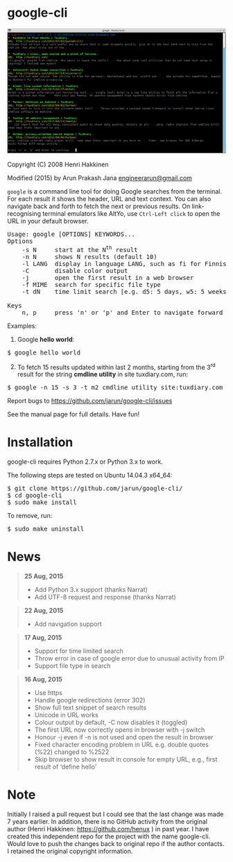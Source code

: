 # google-cli

![Screenshot](google-cli.png)

Copyright (C) 2008 Henri Hakkinen

Modified (2015) by Arun Prakash Jana <engineerarun@gmail.com>

`google` is a command line tool for doing Google searches from the terminal. For each result it shows the header, URL and text context. You can also navigate back and forth to fetch the next or previous results. On link-recognising terminal emulators like AltYo, use `Ctrl-Left click` to open the URL in your default browser.

<pre>Usage: google [OPTIONS] KEYWORDS...  
Options  
    -s N     start at the N<sup>th</sup> result  
    -n N     shows N results (default 10)  
    -l LANG  display in language LANG, such as fi for Finnish  
    -C       disable color output  
    -j       open the first result in a web browser  
    -f MIME  search for specific file type  
    -t dN    time limit search [e.g. d5: 5 days, w5: 5 weeks, m5: 5 months, y5: 5 years]

Keys
    n, p     press 'n' or 'p' and Enter to navigate forward and backward</pre>  

Examples:

1. Google <b>hello world</b>:
<pre>$ google hello world</pre>
2. To fetch 15 results updated within last 2 months, starting from the 3<sup>rd</sup> result for the string <b>cmdline utility</b> in site tuxdiary.com, run:
<pre>$ google -n 15 -s 3 -t m2 cmdline utility site:tuxdiary.com</pre>

Report bugs to https://github.com/jarun/google-cli/issues

See the manual page for full details.  Have fun!

# Installation

google-cli requires Python 2.7.x or Python 3.x to work.

The following steps are tested on Ubuntu 14.04.3 x64_64:  
<pre>$ git clone https://github.com/jarun/google-cli/  
$ cd google-cli  
$ sudo make install</pre>  

To remove, run:  
<pre>$ sudo make uninstall</pre>

# News

>**25 Aug, 2015**
> - Add Python 3.x support (thanks Narrat)
> - Add UTF-8 request and response (thanks Narrat)

>**22 Aug, 2015**
> - Add navigation support

>**17 Aug, 2015**
> - Support for time limited search  
> - Throw error in case of google error due to unusual activity from IP  
> - Support file type in search

>**16 Aug, 2015**
> - Use https  
> - Handle google redirections (error 302)
> - Show full text snippet of search results
> - Unicode in URL works
> - Colour output by default, -C now disables it (toggled)
> - The first URL now correctly opens in browser with -j switch
> - Honour -j even if -n is not used and open the result in browser
> - Fixed character encoding problem in URL e.g. double quotes (%22) changed to %2522
> - Skip browser to show result in console for empty URL, e.g., first result of ‘define hello’


# Note

Initially I raised a pull request but I could see that the last change was made 7 years earlier. In addition, there is no GitHub activity from the original author (Henri Hakkinen: https://github.com/henux ) in past year. I have created this independent repo for the project with the name google-cli. Would love to push the changes back to original repo if the author contacts. I retained the original copyright information.
